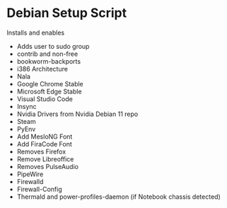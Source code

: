 # Debian Setup Script
Installs and enables

* Adds user to sudo group
* contrib and non-free
* bookworm-backports
* i386 Architecture
* Nala
* Google Chrome Stable
* Microsoft Edge Stable
* Visual Studio Code
* Insync
* Nvidia Drivers from Nvidia Debian 11 repo
* Steam
* PyEnv
* Add MesloNG Font
* Add FiraCode Font
* Removes Firefox
* Remove Libreoffice
* Removes PulseAudio
* PipeWire
* Firewalld
* Firewall-Config
* Thermald and power-profiles-daemon (if Notebook chassis detected)